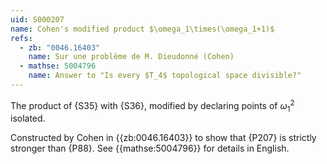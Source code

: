 ```yaml
---
uid: S000207
name: Cohen's modified product $\omega_1\times(\omega_1+1)$
refs:
  - zb: "0046.16403"
    name: Sur une problème de M. Dieudonné (Cohen)
  - mathse: 5004796
    name: Answer to "Is every $T_4$ topological space divisible?"
---
```


The product of {S35} with {S36},
modified by declaring points of $\omega_1^2$ isolated.

Constructed by Cohen in {{zb:0046.16403}} to show that {P207}
is strictly stronger than {P88}.
See {{mathse:5004796}} for details in English.

